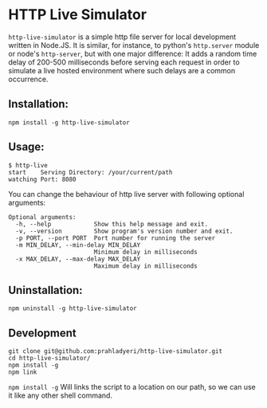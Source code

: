 # HTTP Live Simulator

`http-live-simulator` is a simple http file server for local development written in Node.JS. It is similar, for instance, to python's `http.server` module or node's `http-server`, but with one major difference: It adds a random time delay of 200-500 milliseconds before serving each request in order to simulate a live hosted environment where such delays are a common occurrence.

## Installation:

`npm install -g http-live-simulator`

## Usage:

```
$ http-live
start    Serving Directory: /your/current/path
watching Port: 8080
```

You can change the behaviour of http live server with following optional arguments:

```
Optional arguments:
  -h, --help            Show this help message and exit.
  -v, --version         Show program's version number and exit.
  -p PORT, --port PORT  Port number for running the server
  -m MIN_DELAY, --min-delay MIN_DELAY
                        Minimum delay in milliseconds
  -x MAX_DELAY, --max-delay MAX_DELAY
                        Maximum delay in milliseconds
```

## Uninstallation:

`npm uninstall -g http-live-simulator`

## Development
```
git clone git@github.com:prahladyeri/http-live-simulator.git
cd http-live-simulator/
npm install -g
npm link
```

`npm install -g` Will links the script to a location on our path, so we can use it like any other shell command.
